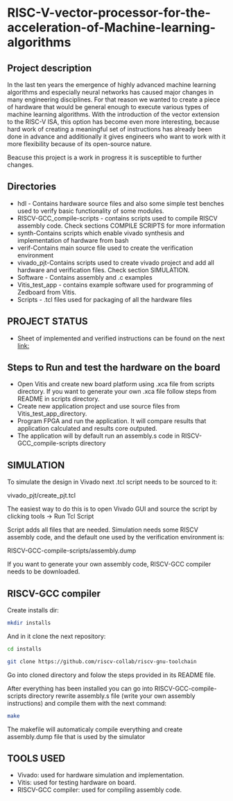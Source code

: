 # RISC-V-vector-processor-for-the-acceleration-of-Machine-learning-algorithms

## Project description

In the last ten years the emergence of highly advanced machine learning algorithms
and especially neural networks has caused major changes in many engineering disciplines.
For that reason we  wanted to create a piece of hardware that would be general enough
to execute various types of machine learning algorithms.
With the introduction of the vector extension to the RISC-V ISA, this option has become
even more interesting, because hard work of creating a meaningful set of instructions has
already been done in advance and additionally it gives engineers who want to work with it
more flexibility because of its open-source nature.

Beacuse this project is a work in progress it is susceptible to further changes.

## Directories
* hdl - Contains hardware source files and also some simple test benches used to verify
         basic functionality of some modules.
* RISCV-GCC_compile-scripts - contains scripts used to compile RISCV assembly code.
                               Check sections COMPILE SCRIPTS for more information
* synth-Contains scripts which enable vivado synthesis and implementation of hardware
         from bash
* verif-Contains main source file used to create the verification environment
* vivado_pjt-Contains scripts used to create vivado project and add all hardware and verification files.
              Check section SIMULATION.
* Software - Contains assembly and .c examples
* Vitis_test_app - contains example software used for programming of Zedboard from Vitis.
* Scripts - .tcl files used for packaging of all the hardware files

## PROJECT STATUS

* Sheet of implemented and verified instructions can be found on the next [link:](https://docs.google.com/spreadsheets/d/1fCqdjVGNh2V0TndOiQdK-zKLkYkHDLEMYcRyQqehwq8/edit?usp=sharing)

## Steps to Run and test the hardware on the board

* Open Vitis and create new board platform using .xca file from scripts directory. If you
  want to generate your own .xca file follow steps from README in scripts directory.
* Create new application project and use source files from Vitis_test_app_directory.
* Program FPGA and run the application. It will compare results that application calculated
  and results core outputed.
* The application will by default run an assembly.s code in RISCV-GCC_compile-scripts directory
          
## SIMULATION

To simulate the design in Vivado next .tcl script needs to be sourced to it:

  vivado_pjt/create_pjt.tcl

The easiest way to do this is to open Vivado GUI and source the script by
clicking tools -> Run Tcl Script

Script adds all files that are needed. Simulation needs some RISCV assembly code,
and the default one used by the verification environment is:

RISCV-GCC-compile-scripts/assembly.dump

If you want to generate your own assembly code, RISCV-GCC compiler needs to be downloaded.

## RISCV-GCC compiler

Create installs dir:

```bash
mkdir installs
```

And in it clone the next repository:

```bash
cd installs

git clone https://github.com/riscv-collab/riscv-gnu-toolchain
```
Go into cloned directory and folow the steps provided in its README file.

After everything has been installed you can go into RISCV-GCC-compile-scripts directory
rewrite assembly.s file (write your own assembly instructions) and compile them
with the next command:

```bash
make
```

The makefile will automaticaly compile everything and create assembly.dump file that
is used by the simulator

## TOOLS USED

* Vivado: used for hardware simulation and implementation.
* Vitis: used for testing hardware on board.
* RISCV-GCC compiler: used for compiling assembly code.






  